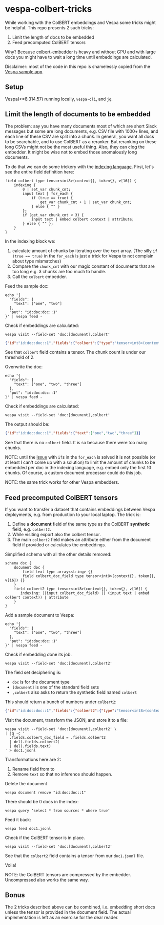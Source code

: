 # vespa-colbert-tricks

While working with the ColBERT embeddings and Vespa some tricks might be helpful.
This repo presents 2 such tricks:
1. Limit the length of docs to be embedded
2. Feed precomputed ColBERT tensors

Why? Because [colbert-embedder](https://docs.vespa.ai/en/embedding.html#colbert-embedder) is heavy
and without GPU and with large docs you might have to wait a long time until embeddings are calculated.

Disclaimer: most of the code in this repo is shamelessly copied from the [Vespa sample app](https://github.com/vespa-engine/sample-apps/tree/master/colbert-long).

## Setup

Vespa(>=8.314.57) running locally, `vespa-cli`, and `jq`.

## Limit the length of documents to be embedded

The problem: say you have many documents most of which are short Slack messages but some are long documents,
e.g. CSV file with 1000+ lines, and each line of these CSV are split into a chunk.
In general, you want all docs to be searchable, and to use ColBERT as a reranker.
But reranking on these long CSVs might not be the most useful thing.
Also, they can clog the embedder.
It might be wise not to embed those anomalously long documents.

To do that we can do some trickery with the [indexing language](https://docs.vespa.ai/en/reference/indexing-language-reference.html).
First, let's see the entire field definition here:

```text
field colbert type tensor<int8>(context{}, token{}, v[16]) {
    indexing {
        0 | set_var chunk_cnt;
        input text | for_each {
            if (true == true) {
                get_var chunk_cnt + 1 | set_var chunk_cnt;
            } else { "" }
        };
        if (get_var chunk_cnt < 3) {
            input text | embed colbert context | attribute;
        } else { "" };
    }
}
```

In the indexing block we:
1. calculate amount of chunks by iterating over the `text` array. (The silly `if (true == true)` in the `for_each` is just a trick for Vespa to not complain about type mismatches)
2. Compare the `chunk_cnt` with our magic constant of documents that are too long e.g. 3 chunks are too much to handle.
3. Call the `colbert` embedder.

Feed the sample doc:
```shell
echo '{
  "fields": {
    "text": ["one", "two"]
  },
  "put": "id:doc:doc::1"
}' | vespa feed -
```

Check if embeddings are calculated:
```shell
vespa visit --field-set 'doc:[document],colbert'
```

```json
{"id":"id:doc:doc::1","fields":{"colbert":{"type":"tensor<int8>(context{},token{},v[16])","blocks":[{"address":{"context":"0","token":"0"},"values":[-54,-71,85,123,-80,-27,64,-19,-18,-31,-88,71,-8,94,-111,-24]},{"address":{"context":"0","token":"1"},"values":[92,-72,-51,59,-101,0,64,-19,8,112,-116,1,-29,71,-128,-63]},{"address":{"context":"0","token":"2"},"values":[24,48,77,57,-101,32,66,-55,72,96,12,5,-29,71,-108,-56]},{"address":{"context":"0","token":"3"},"values":[-52,-71,85,123,-71,-91,64,-91,-23,-19,-116,5,-21,94,-112,104]},{"address":{"context":"1","token":"0"},"values":[-62,-79,85,123,80,-27,88,-67,-90,-32,-84,71,-8,-33,-87,48]},{"address":{"context":"1","token":"1"},"values":[-37,-65,76,-7,75,-27,81,-67,-126,-16,-56,0,50,63,-96,113]},{"address":{"context":"1","token":"2"},"values":[-127,61,92,-71,67,-27,81,55,-122,-4,-120,6,50,62,-96,-77]},{"address":{"context":"1","token":"3"},"values":[-55,-69,87,91,56,-27,80,-75,-88,-28,-84,71,-14,126,-104,57]}]},"text":["one","two"]}}
```

See that `colbert` field contains a tensor.
The chunk count is under our threshold of 2.

Overwrite the doc:
```shell
echo '{
  "fields": {
    "text": ["one", "two", "three"]
  },
  "put": "id:doc:doc::1"
}' | vespa feed -
```

Check if embeddings are calculated:
```shell
vespa visit --field-set 'doc:[document],colbert'
```

The output should be:
```json
{"id":"id:doc:doc::1","fields":{"text":["one","two","three"]}}
```
See that there is no `colbert` field.
It is so because there were too many chunks.

NOTE: until the [issue](https://github.com/vespa-engine/vespa/issues/29690) with 
`if`s in the `for_each` is solved it is not possible 
(or at least I can't come up with a solution) to 
limit the amount of chunks to be embedded per doc in the indexing language, e.g.
embed only the first 10 chunks. Of course, a custom document processor could do this job.

NOTE: the same trick works for other Vespa embedders.

## Feed precomputed ColBERT tensors

If you want to transfer a dataset that contains embeddings between Vespa deployments, e.g. from production to your local laptop.
The trick is:
1. Define a **document** field of the same type as the ColBERT **synthetic** field, e.g. `colbert2`.
2. While visiting export also the colbert tensor.
3. The main `colbert2` field makes an attribute either from the document field if provided
or calculates the embeddings.

Simplified schema with all the other details removed:
```text
schema doc {
    document doc {
        field text type array<string> {}
        field colbert_doc_field type tensor<int8>(context{}, token{}, v[16]) {}
    }
    field colbert2 type tensor<int8>(context{}, token{}, v[16]) {
       indexing: ((input colbert_doc_field) || (input text | embed colbert context)) | attribute
    }
}
```

Add a sample document to Vespa:
```shell
echo '{
  "fields": {
    "text": ["one", "two", "three"]
  },
  "put": "id:doc:doc::1"
}' | vespa feed -
```

Check if embedding done its job.

```shell
vespa visit --field-set 'doc:[document],colbert2'
```
The field set deciphering is:
- `doc` is for the document type
- `[document]` is one of the standard field sets
- `,colbert` also asks to return the synthetic field named `colbert`

This should return a bunch of numbers under `colbert2`:
```json
{"id":"id:doc:doc::1","fields":{"colbert2":{"type":"tensor<int8>(context{},token{},v[16])","blocks":[{"address":{"context":"0","token":"0"},"values":[-54,-71,85,123,-80,-27,64,-19,-18,-31,-88,71,-8,94,-111,-24]},{"address":{"context":"0","token":"1"},"values":[92,-72,-51,59,-101,0,64,-19,8,112,-116,1,-29,71,-128,-63]},{"address":{"context":"0","token":"2"},"values":[24,48,77,57,-101,32,66,-55,72,96,12,5,-29,71,-108,-56]},{"address":{"context":"0","token":"3"},"values":[-52,-71,85,123,-71,-91,64,-91,-23,-19,-116,5,-21,94,-112,104]},{"address":{"context":"1","token":"0"},"values":[-62,-79,85,123,80,-27,88,-67,-90,-32,-84,71,-8,-33,-87,48]},{"address":{"context":"1","token":"1"},"values":[-37,-65,76,-7,75,-27,81,-67,-126,-16,-56,0,50,63,-96,113]},{"address":{"context":"1","token":"2"},"values":[-127,61,92,-71,67,-27,81,55,-122,-4,-120,6,50,62,-96,-77]},{"address":{"context":"1","token":"3"},"values":[-55,-69,87,91,56,-27,80,-75,-88,-28,-84,71,-14,126,-104,57]},{"address":{"context":"2","token":"0"},"values":[-30,-72,69,123,-19,-92,96,-65,-11,-128,-84,79,-39,-35,-85,48]},{"address":{"context":"2","token":"1"},"values":[-6,112,-60,123,79,33,65,-69,-106,-36,-116,8,-7,109,-77,96]},{"address":{"context":"2","token":"2"},"values":[-8,114,-44,-23,-49,33,65,-85,-73,-36,12,9,-37,-19,-109,0]},{"address":{"context":"2","token":"3"},"values":[-24,-70,71,91,-3,37,64,-65,-15,-124,-84,15,-7,-35,-101,48]}]},"text":["one","two","three"]}}
```

Visit the document, transform the JSON, and store it to a file:
```shell
vespa visit --field-set 'doc:[document],colbert2' \
| jq -c '
  .fields.colbert_doc_field = .fields.colbert2
  | del(.fields.colbert2)
  | del(.fields.text)
' > doc1.jsonl
```
Transformations here are 2:
1. Rename field from to
2. Remove `text` so that no inference should happen.

Delete the document
```shell
vespa document remove "id:doc:doc::1"
```

There should be 0 docs in the index:
```shell
vespa query 'select * from sources * where true'
```

Feed it back:
```shell
vespa feed doc1.jsonl 
```

Check if the ColBERT tensor is in place.
```shell
vespa visit --field-set 'doc:[document],colbert2'
```

See that the `colbert2` field contains a tensor from our `doc1.jsonl` file.

Voila!

NOTE: the ColBERT tensors are compressed by the embedder.
Uncompressed also works the same way. 

## Bonus

The 2 tricks described above can be combined,
i.e. embedding short docs unless the tensor is provided in the document field.
The actual implementation is left as an exercise for the dear reader.
